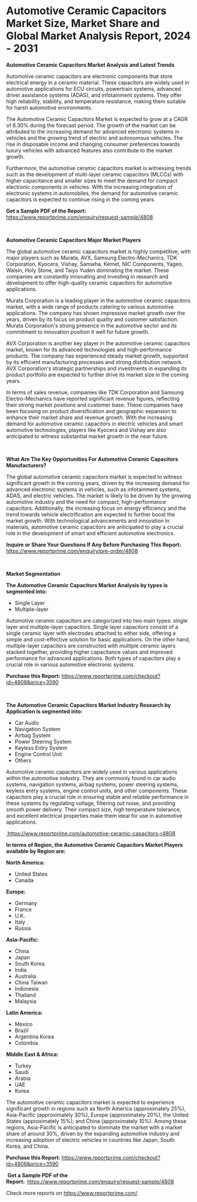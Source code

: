 <p><h1>Automotive Ceramic Capacitors Market Size, Market Share and Global Market Analysis Report, 2024 - 2031</h1></p><p><strong>Automotive Ceramic Capacitors Market Analysis and Latest Trends</strong></p>
<p><p>Automotive ceramic capacitors are electronic components that store electrical energy in a ceramic material. These capacitors are widely used in automotive applications for ECU circuits, powertrain systems, advanced driver assistance systems (ADAS), and infotainment systems. They offer high reliability, stability, and temperature resistance, making them suitable for harsh automotive environments.</p><p>The Automotive Ceramic Capacitors Market is expected to grow at a CAGR of 6.30% during the forecast period. The growth of the market can be attributed to the increasing demand for advanced electronic systems in vehicles and the growing trend of electric and autonomous vehicles. The rise in disposable income and changing consumer preferences towards luxury vehicles with advanced features also contribute to the market growth.</p><p>Furthermore, the automotive ceramic capacitors market is witnessing trends such as the development of multi-layer ceramic capacitors (MLCCs) with higher capacitance and smaller sizes to meet the demand for compact electronic components in vehicles. With the increasing integration of electronic systems in automobiles, the demand for automotive ceramic capacitors is expected to continue rising in the coming years.</p></p>
<p><strong>Get a Sample PDF of the Report:&nbsp;</strong> <a href="https://www.reportprime.com/enquiry/request-sample/4808">https://www.reportprime.com/enquiry/request-sample/4808</a></p>
<p>&nbsp;</p>
<p><strong>Automotive Ceramic Capacitors Major Market Players</strong></p>
<p><p>The global automotive ceramic capacitors market is highly competitive, with major players such as Murata, AVX, Samsung Electro-Mechanics, TDK Corporation, Kyocera, Vishay, Samwha, Kemet, NIC Components, Yageo, Walsin, Holy Stone, and Taiyo Yuden dominating the market. These companies are constantly innovating and investing in research and development to offer high-quality ceramic capacitors for automotive applications.</p><p>Murata Corporation is a leading player in the automotive ceramic capacitors market, with a wide range of products catering to various automotive applications. The company has shown impressive market growth over the years, driven by its focus on product quality and customer satisfaction. Murata Corporation's strong presence in the automotive sector and its commitment to innovation position it well for future growth.</p><p>AVX Corporation is another key player in the automotive ceramic capacitors market, known for its advanced technologies and high-performance products. The company has experienced steady market growth, supported by its efficient manufacturing processes and strong distribution network. AVX Corporation's strategic partnerships and investments in expanding its product portfolio are expected to further drive its market size in the coming years.</p><p>In terms of sales revenue, companies like TDK Corporation and Samsung Electro-Mechanics have reported significant revenue figures, reflecting their strong market positions and customer base. These companies have been focusing on product diversification and geographic expansion to enhance their market share and revenue growth. With the increasing demand for automotive ceramic capacitors in electric vehicles and smart automotive technologies, players like Kyocera and Vishay are also anticipated to witness substantial market growth in the near future.</p></p>
<p>&nbsp;</p>
<p><strong>What Are The Key Opportunities For Automotive Ceramic Capacitors Manufacturers?</strong></p>
<p><p>The global automotive ceramic capacitors market is expected to witness significant growth in the coming years, driven by the increasing demand for advanced electronic systems in vehicles, such as infotainment systems, ADAS, and electric vehicles. The market is likely to be driven by the growing automotive industry and the need for compact, high-performance capacitors. Additionally, the increasing focus on energy efficiency and the trend towards vehicle electrification are expected to further boost the market growth. With technological advancements and innovation in materials, automotive ceramic capacitors are anticipated to play a crucial role in the development of smart and efficient automotive electronics.</p></p>
<p><strong>Inquire or Share Your Questions If Any Before Purchasing This Report:</strong> <a href="https://www.reportprime.com/enquiry/pre-order/4808">https://www.reportprime.com/enquiry/pre-order/4808</a></p>
<p>&nbsp;</p>
<p><strong>Market Segmentation</strong></p>
<p><strong>The Automotive Ceramic Capacitors Market Analysis by types is segmented into:</strong></p>
<p><ul><li>Single Layer</li><li>Multiple-layer</li></ul></p>
<p><p>Automotive ceramic capacitors are categorized into two main types: single layer and multiple-layer capacitors. Single layer capacitors consist of a single ceramic layer with electrodes attached to either side, offering a simple and cost-effective solution for basic applications. On the other hand, multiple-layer capacitors are constructed with multiple ceramic layers stacked together, providing higher capacitance values and improved performance for advanced applications. Both types of capacitors play a crucial role in various automotive electronic systems.</p></p>
<p><strong>Purchase this Report:&nbsp;</strong><a href="https://www.reportprime.com/checkout?id=4808&price=3590">https://www.reportprime.com/checkout?id=4808&price=3590</a></p>
<p>&nbsp;</p>
<p><strong>The Automotive Ceramic Capacitors Market Industry Research by Application is segmented into:</strong></p>
<p><ul><li>Car Audio</li><li>Navigation System</li><li>Airbag System</li><li>Power Steering System</li><li>Keyless Entry System</li><li>Engine Control Unit</li><li>Others</li></ul></p>
<p><p>Automotive ceramic capacitors are widely used in various applications within the automotive industry. They are commonly found in car audio systems, navigation systems, airbag systems, power steering systems, keyless entry systems, engine control units, and other components. These capacitors play a crucial role in ensuring stable and reliable performance in these systems by regulating voltage, filtering out noise, and providing smooth power delivery. Their compact size, high temperature tolerance, and excellent electrical properties make them ideal for use in automotive applications.</p></p>
<p><a href="https://www.reportprime.com/automotive-ceramic-capacitors-r4808">&nbsp;https://www.reportprime.com/automotive-ceramic-capacitors-r4808</a></p>
<p><strong>In terms of Region, the Automotive Ceramic Capacitors Market Players available by Region are:</strong></p>
<p>
    <p> <strong> North America: </strong>
        <ul>
            <li>United States</li>
            <li>Canada</li>
        </ul>
        </p> 
    <p> <strong> Europe: </strong>
        <ul>
            <li>Germany</li>
            <li>France</li>
            <li>U.K.</li>
            <li>Italy</li>
            <li>Russia</li>
        </ul>
        </p> 
    <p> <strong> Asia-Pacific: </strong>
        <ul>
            <li>China</li>
            <li>Japan</li>
            <li>South Korea</li>
            <li>India</li>
            <li>Australia</li>
            <li>China Taiwan</li>
            <li>Indonesia</li>
            <li>Thailand</li>
            <li>Malaysia</li>
        </ul>
        </p> 
    <p> <strong> Latin America: </strong>
        <ul>
            <li>Mexico</li>
            <li>Brazil</li>
            <li>Argentina Korea</li>
            <li>Colombia</li>
        </ul>
        </p> 
    <p> <strong> Middle East & Africa: </strong>
        <ul>
            <li>Turkey</li>
            <li>Saudi</li>
            <li>Arabia</li>
            <li>UAE</li>
            <li>Korea</li>
        </ul>
    </p>
    </p>
<p><p>The automotive ceramic capacitors market is expected to experience significant growth in regions such as North America (approximately 25%), Asia-Pacific (approximately 30%), Europe (approximately 20%), the United States (approximately 15%), and China (approximately 10%). Among these regions, Asia-Pacific is anticipated to dominate the market with a market share of around 30%, driven by the expanding automotive industry and increasing adoption of electric vehicles in countries like Japan, South Korea, and China.</p></p>
<p><strong>Purchase this Report: </strong><a href="https://www.reportprime.com/checkout?id=4808&price=3590">https://www.reportprime.com/checkout?id=4808&price=3590</a></p>
<p>&nbsp;<strong>Get a Sample PDF of the Report:&nbsp;&nbsp;</strong><a href="https://www.reportprime.com/enquiry/request-sample/4808">https://www.reportprime.com/enquiry/request-sample/4808</a></p>
<p><strong></strong></p>
<p>Check more reports on <a href="https://www.reportprime.com/">https://www.reportprime.com/</a></p>